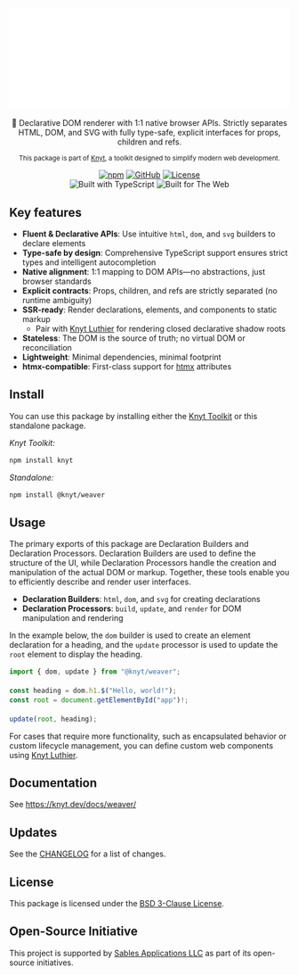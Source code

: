 <div align="center">

[![Knyt](./docs/banner.svg)](https://knyt.dev/docs/weaver/)

🧵 Declarative DOM renderer with 1:1 native browser APIs. Strictly separates HTML, DOM, and SVG with fully type-safe, explicit interfaces for props, children and refs.

<small>

This package is part of [Knyt](https://knyt.dev/), a toolkit designed to simplify modern web development.

</small>

[![npm](https://img.shields.io/npm/v/@knyt/weaver?style=flat-square&labelColor=444)](https://www.npmjs.com/package/@knyt/weaver)
[![GitHub](https://img.shields.io/badge/Source_Code-black?style=flat-square&label=GitHub&labelColor=444)](https://github.com/sables-app/knyt/tree/main/packages/weaver)
[![License](https://img.shields.io/badge/License-BSD_3_Clause-blue?style=flat-square&labelColor=444)](https://github.com/sables-app/knyt/blob/main/LICENSE)
<br />
![Built with TypeScript](https://img.shields.io/badge/Built%20with-TypeScript-3178c6.svg?style=flat-square&logo=typescript&labelColor=444)
![Built for The Web](https://img.shields.io/badge/Built_for-The_Web-e34f26.svg?style=flat-square&logo=HTML5&labelColor=444)

</div>

## Key features

- **Fluent & Declarative APIs**: Use intuitive `html`, `dom`, and `svg` builders to declare elements
- **Type-safe by design**: Comprehensive TypeScript support ensures strict types and intelligent autocompletion
- **Native alignment**: 1:1 mapping to DOM APIs—no abstractions, just browser standards
- **Explicit contracts**: Props, children, and refs are strictly separated (no runtime ambiguity)
- **SSR-ready**: Render declarations, elements, and components to static markup
  - Pair with [Knyt Luthier](https://knyt.dev/docs/luthier/) for rendering closed declarative shadow roots
- **Stateless**: The DOM is the source of truth; no virtual DOM or reconciliation
- **Lightweight**: Minimal dependencies, minimal footprint
- **htmx-compatible**: First-class support for [htmx](https://htmx.org/) attributes

## Install

You can use this package by installing either the [Knyt Toolkit](https://knyt.dev/docs/toolkit) or this standalone package.

_Knyt Toolkit:_

```sh
npm install knyt
```

_Standalone:_

```sh
npm install @knyt/weaver
```

## Usage

The primary exports of this package are Declaration Builders and Declaration Processors. Declaration Builders are used to define the structure of the UI, while Declaration Processors handle the creation and manipulation of the actual DOM or markup. Together, these tools enable you to efficiently describe and render user interfaces.

- **Declaration Builders**: `html`, `dom`, and `svg` for creating declarations
- **Declaration Processors**: `build`, `update`, and `render` for DOM manipulation and rendering

In the example below, the `dom` builder is used to create an element declaration for a heading, and the `update` processor is used to update the `root` element to display the heading.

```ts
import { dom, update } from "@knyt/weaver";

const heading = dom.h1.$("Hello, world!");
const root = document.getElementById("app")!;

update(root, heading);
```

For cases that require more functionality, such as encapsulated behavior or custom lifecycle management, you can define custom web components using [Knyt Luthier](https://knyt.dev/docs/luthier/).

## Documentation

See https://knyt.dev/docs/weaver/

## Updates

See the [CHANGELOG](./CHANGELOG.md) for a list of changes.

## License

This package is licensed under the [BSD 3-Clause License](./LICENSE).

## Open-Source Initiative

This project is supported by [Sables Applications LLC](https://sables.app) as part of its open-source initiatives.
